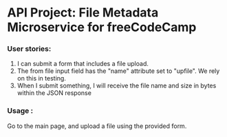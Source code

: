 # API Project: File Metadata Microservice for freeCodeCamp

### User stories:
1. I can submit a form that includes a file upload.
2. The from file input field has the "name" attribute set to "upfile". We rely on this in testing.
3. When I submit something, I will receive the file name and size in bytes within the JSON response

### Usage :
Go to the main page, and upload a file using the provided form.


